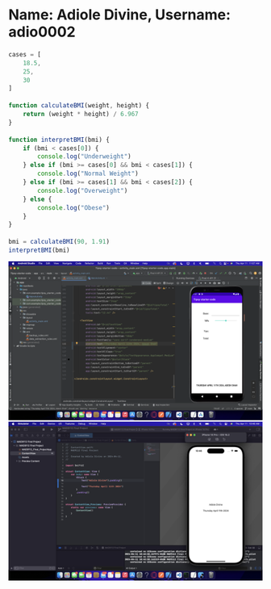 # Name: Adiole Divine, Username: adio0002

```javascript
cases = [
    18.5,
    25,
    30
]

function calculateBMI(weight, height) {
    return (weight * height) / 6.967
}

function interpretBMI(bmi) {
    if (bmi < cases[0]) {
        console.log("Underweight")
    } else if (bmi >= cases[0] && bmi < cases[1]) {
        console.log("Normal Weight")
    } else if (bmi >= cases[1] && bmi < cases[2]) {
        console.log("Overweight")
    } else {
        console.log("Obese")
    }
}

bmi = calculateBMI(90, 1.91)
interpretBMI(bmi)
```

![Topic 3 🤖](./android.png)
![Topic 4 📱](./ios.png)